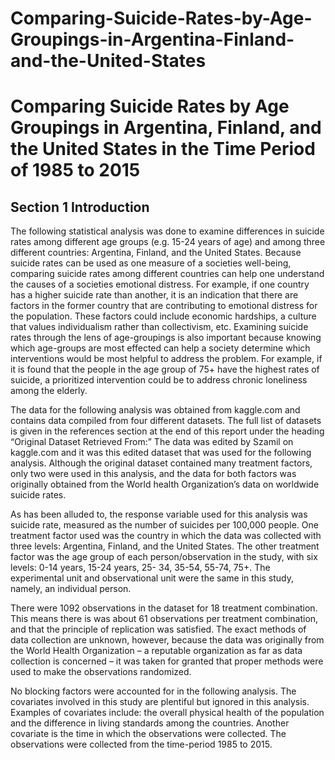 # Comparing-Suicide-Rates-by-Age-Groupings-in-Argentina-Finland-and-the-United-States

# Comparing Suicide Rates by Age Groupings in Argentina, Finland, and the United States in the Time Period of 1985 to 2015

## Section 1 Introduction 

The following statistical analysis was done to examine differences in suicide rates among different age 
groups (e.g. 15-24 years of age) and among three different countries: Argentina, Finland, and the United 
States. Because suicide rates can be used as one measure of a societies well-being, comparing suicide 
rates among different countries can help one understand the causes of a societies emotional distress. 
For example, if one country has a higher suicide rate than another, it is an indication that there are 
factors in the former country that are contributing to emotional distress for the population. These 
factors could include economic hardships, a culture that values individualism rather than collectivism, 
etc. Examining suicide rates through the lens of age-groupings is also important because knowing which 
age-groups are most effected can help a society determine which interventions would be most helpful 
to address the problem. For example, if it is found that the people in the age group of 75+ have the 
highest rates of suicide, a prioritized intervention could be to address chronic loneliness among the 
elderly. 

The data for the following analysis was obtained from kaggle.com and contains data compiled from four 
different datasets. The full list of datasets is given in the references section at the end of this report 
under the heading “Original Dataset Retrieved From:” The data was edited by Szamil on kaggle.com and
it was this edited dataset that was used for the following analysis. Although the original dataset 
contained many treatment factors, only two were used in this analysis, and the data for both factors was 
originally obtained from the World health Organization’s data on worldwide suicide rates. 

As has been alluded to, the response variable used for this analysis was suicide rate, measured as the 
number of suicides per 100,000 people. One treatment factor used was the country in which the data 
was collected with three levels: Argentina, Finland, and the United States. The other treatment factor 
was the age group of each person/observation in the study, with six levels: 0-14 years, 15-24 years, 25-
34, 35-54, 55-74, 75+. The experimental unit and observational unit were the same in this study, 
namely, an individual person. 

There were 1092 observations in the dataset for 18 treatment combination. This means there is was 
about 61 observations per treatment combination, and that the principle of replication was satisfied. 
The exact methods of data collection are unknown, however, because the data was originally from the 
World Health Organization – a reputable organization as far as data collection is concerned – it was 
taken for granted that proper methods were used to make the observations randomized. 

No blocking factors were accounted for in the following analysis. The covariates involved in this study 
are plentiful but ignored in this analysis. Examples of covariates include: the overall physical health of 
the population and the difference in living standards among the countries. Another covariate is the time 
in which the observations were collected. The observations were collected from the time-period 1985 to 
2015. 
